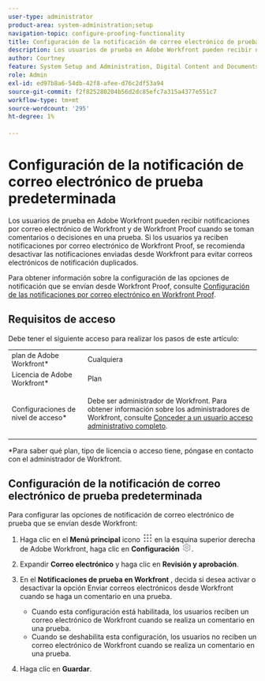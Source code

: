 ```yaml
---
user-type: administrator
product-area: system-administration;setup
navigation-topic: configure-proofing-functionality
title: Configuración de la notificación de correo electrónico de prueba predeterminada
description: Los usuarios de prueba en Adobe Workfront pueden recibir notificaciones por correo electrónico de Workfront y de Workfront Proof cuando se toman comentarios o decisiones en una prueba. Si los usuarios ya reciben notificaciones por correo electrónico de Workfront Proof, se recomienda desactivar las notificaciones enviadas desde Workfront para evitar correos electrónicos de notificación duplicados.
author: Courtney
feature: System Setup and Administration, Digital Content and Documents
role: Admin
exl-id: ed97b8a6-54db-42f8-afee-d76c2df53a94
source-git-commit: f2f825280204b56d2dc85efc7a315a4377e551c7
workflow-type: tm+mt
source-wordcount: '295'
ht-degree: 1%

---
```


# Configuración de la notificación de correo electrónico de prueba predeterminada

Los usuarios de prueba en Adobe Workfront pueden recibir notificaciones por correo electrónico de Workfront y de Workfront Proof cuando se toman comentarios o decisiones en una prueba. Si los usuarios ya reciben notificaciones por correo electrónico de Workfront Proof, se recomienda desactivar las notificaciones enviadas desde Workfront para evitar correos electrónicos de notificación duplicados.

Para obtener información sobre la configuración de las opciones de notificación que se envían desde Workfront Proof, consulte [Configuración de las notificaciones por correo electrónico en Workfront Proof](../../../workfront-proof/wp-emailsntfctns/email-alerts/config-email-notification-settings-wp.md).

## Requisitos de acceso

Debe tener el siguiente acceso para realizar los pasos de este artículo:

<table style="table-layout:auto"> 
 <col> 
 <col> 
 <tbody> 
  <tr> 
   <td role="rowheader">plan de Adobe Workfront*</td> 
   <td>Cualquiera</td> 
  </tr> 
  <tr> 
   <td role="rowheader">Licencia de Adobe Workfront*</td> 
   <td>Plan</td> 
  </tr> 
  <tr> 
   <td role="rowheader">Configuraciones de nivel de acceso*</td> 
   <td> <p>Debe ser administrador de Workfront. Para obtener información sobre los administradores de Workfront, consulte <a href="../../../administration-and-setup/add-users/configure-and-grant-access/grant-a-user-full-administrative-access.md" class="MCXref xref">Conceder a un usuario acceso administrativo completo</a>.</p> </td> 
  </tr> 
 </tbody> 
</table>

&#42;Para saber qué plan, tipo de licencia o acceso tiene, póngase en contacto con el administrador de Workfront.

## Configuración de la notificación de correo electrónico de prueba predeterminada

Para configurar las opciones de notificación de correo electrónico de prueba que se envían desde Workfront:

1. Haga clic en el **Menú principal** icono ![](assets/main-menu-icon.png) en la esquina superior derecha de Adobe Workfront, haga clic en **Configuración** ![](assets/gear-icon-settings.png).

1. Expandir **Correo electrónico** y haga clic en **Revisión y aprobación**.

1. En el **Notificaciones de prueba en Workfront** , decida si desea activar o desactivar la opción Enviar correos electrónicos desde Workfront cuando se haga un comentario en una prueba.

   * Cuando esta configuración está habilitada, los usuarios reciben un correo electrónico de Workfront cuando se realiza un comentario en una prueba.
   * Cuando se deshabilita esta configuración, los usuarios no reciben un correo electrónico de Workfront cuando se realiza un comentario en una prueba.

1. Haga clic en **Guardar**.
